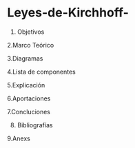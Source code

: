# Leyes-de-Kirchhoff-
1. Objetivos


2.Marco Teórico 


3.Diagramas


4.Lista de componentes 


5.Explicación


6.Aportaciones 


7.Concluciones


8. Bibliografías


9.Anexs


